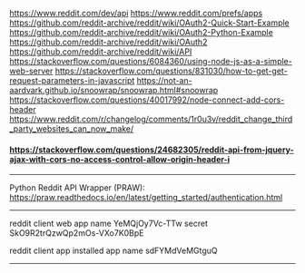 https://www.reddit.com/dev/api
https://www.reddit.com/prefs/apps
https://github.com/reddit-archive/reddit/wiki/OAuth2-Quick-Start-Example
https://github.com/reddit-archive/reddit/wiki/OAuth2-Python-Example
https://github.com/reddit-archive/reddit/wiki/OAuth2
https://github.com/reddit-archive/reddit/wiki/API
https://stackoverflow.com/questions/6084360/using-node-js-as-a-simple-web-server
https://stackoverflow.com/questions/831030/how-to-get-get-request-parameters-in-javascript
https://not-an-aardvark.github.io/snoowrap/snoowrap.html#snoowrap
https://stackoverflow.com/questions/40017992/node-connect-add-cors-header
https://www.reddit.com/r/changelog/comments/1r0u3v/reddit_change_third_party_websites_can_now_make/


#### https://stackoverflow.com/questions/24682305/reddit-api-from-jquery-ajax-with-cors-no-access-control-allow-origin-header-i


---


Python Reddit API Wrapper (PRAW):
https://praw.readthedocs.io/en/latest/getting_started/authentication.html


---

reddit client
web app
name YeMQjOy7Vc-TTw
secret SkO9R2trQzwQp2mOs-VXo7K0BpE

reddit client app
installed app
name sdFYMdVeMGtguQ

---